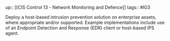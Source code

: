 up:: [[CIS Control 13 - Network Monitoring and Defence]]
tags:: #IG3

Deploy a host-based intrusion prevention solution on enterprise assets, where appropriate and/or supported. Example implementations include use of an Endpoint Detection and Response (EDR) client or host-based IPS agent.